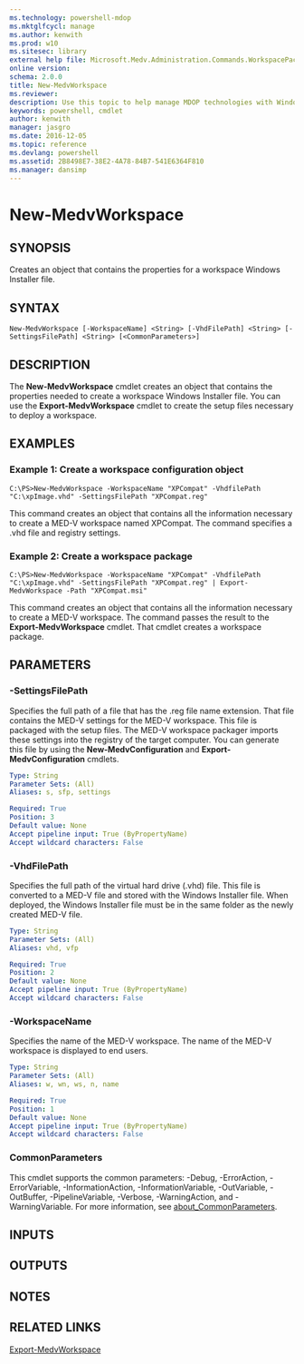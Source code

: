 ```yaml
---
ms.technology: powershell-mdop
ms.mktglfcycl: manage
ms.author: kenwith
ms.prod: w10
ms.sitesec: library
external help file: Microsoft.Medv.Administration.Commands.WorkspacePackager.dll-Help.xml
online version: 
schema: 2.0.0
title: New-MedvWorkspace
ms.reviewer:
description: Use this topic to help manage MDOP technologies with Windows PowerShell.
keywords: powershell, cmdlet
author: kenwith
manager: jasgro 
ms.date: 2016-12-05
ms.topic: reference
ms.devlang: powershell
ms.assetid: 2B8498E7-38E2-4A78-84B7-541E6364F810
ms.manager: dansimp
---
```


# New-MedvWorkspace

## SYNOPSIS
Creates an object that contains the properties for a workspace Windows Installer file.

## SYNTAX

```
New-MedvWorkspace [-WorkspaceName] <String> [-VhdFilePath] <String> [-SettingsFilePath] <String> [<CommonParameters>]
```

## DESCRIPTION
The **New-MedvWorkspace** cmdlet creates an object that contains the properties needed to create a workspace Windows Installer file.
You can use the **Export-MedvWorkspace** cmdlet to create the setup files necessary to deploy a workspace.

## EXAMPLES

### Example 1: Create a workspace configuration object
```
C:\PS>New-MedvWorkspace -WorkspaceName "XPCompat" -VhdfilePath "C:\xpImage.vhd" -SettingsFilePath "XPCompat.reg"
```

This command creates an object that contains all the information necessary to create a MED-V workspace named XPCompat.
The command specifies a .vhd file and registry settings.

### Example 2: Create a workspace package
```
C:\PS>New-MedvWorkspace -WorkspaceName "XPCompat" -VhdfilePath "C:\xpImage.vhd" -SettingsFilePath "XPCompat.reg" | Export-MedvWorkspace -Path "XPCompat.msi"
```

This command creates an object that contains all the information necessary to create a MED-V workspace.
The command passes the result to the **Export-MedvWorkspace** cmdlet.
That cmdlet creates a workspace package.

## PARAMETERS

### -SettingsFilePath
Specifies the full path of a file that has the .reg file name extension.
That file contains the MED-V settings for the MED-V workspace.
This file is packaged with the setup files.
The MED-V workspace packager imports these settings into the registry of the target computer.
You can generate this file by using the **New-MedvConfiguration** and **Export-MedvConfiguration** cmdlets.

```yaml
Type: String
Parameter Sets: (All)
Aliases: s, sfp, settings

Required: True
Position: 3
Default value: None
Accept pipeline input: True (ByPropertyName)
Accept wildcard characters: False
```

### -VhdFilePath
Specifies the full path of the virtual hard drive (.vhd) file.
This file is converted to a MED-V file and stored with the Windows Installer file.
When deployed, the Windows Installer file must be in the same folder as the newly created MED-V file.

```yaml
Type: String
Parameter Sets: (All)
Aliases: vhd, vfp

Required: True
Position: 2
Default value: None
Accept pipeline input: True (ByPropertyName)
Accept wildcard characters: False
```

### -WorkspaceName
Specifies the name of the MED-V workspace.
The name of the MED-V workspace is displayed to end users.

```yaml
Type: String
Parameter Sets: (All)
Aliases: w, wn, ws, n, name

Required: True
Position: 1
Default value: None
Accept pipeline input: True (ByPropertyName)
Accept wildcard characters: False
```

### CommonParameters
This cmdlet supports the common parameters: -Debug, -ErrorAction, -ErrorVariable, -InformationAction, -InformationVariable, -OutVariable, -OutBuffer, -PipelineVariable, -Verbose, -WarningAction, and -WarningVariable. For more information, see [about_CommonParameters](http://go.microsoft.com/fwlink/?LinkID=113216).

## INPUTS

## OUTPUTS

## NOTES

## RELATED LINKS

[Export-MedvWorkspace](./Export-MedvWorkspace.md)


